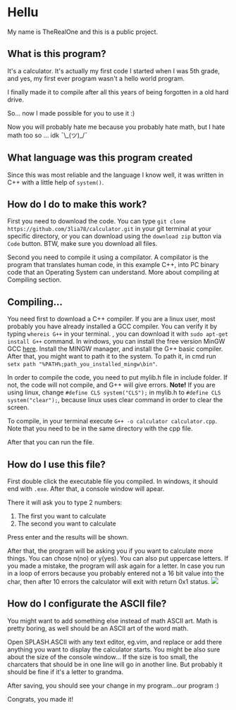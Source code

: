 <h1>Hellu</h1>
My name is TheRealOne and this is a public project.

<h2>What is this program?</h2>
It's a calculator. It's actually my first code I started when I was 5th grade, and yes, my first ever program wasn't a hello world program.

I finally made it to compile after all this years of being forgotten in a old hard drive.

So... now I made possible for you to use it :)

Now you will probably hate me because you probably hate math, but I hate math too so ... idk ¯\\\_(ツ)_/¯

<h2>What language was this program created</h2>

Since this was most reliable and the language I know well, it was written in C++ with a little help of ``system()``.

<h2>How do I do to make this work?</h2>

First you need to download the code. You can type ``git clone https://github.com/3lia78/calculator.git`` in your git terminal at your specific directory, or you can download using the ``download zip`` button via ``Code`` button.
BTW, make sure you download all files.

Second you need to compile it using a compilator.
A compilator is the program that translates human code, in this example C++, into PC binary code that an Operating System can understand.
More about compiling at Compiling section.

<h2>Compiling...</h2>

You need first to download a C++ compiler. If you are a linux user, most probably you have already installed a GCC compiler. You can verify it by typing ``whereis G++`` in your terminal. , you can download it with ``sudo apt-get install G++`` command.
In windows, you can install the free version MinGW GCC <a href="https://sourceforge.net/projects/mingw/">here</a>.
Install the MINGW manager, and install the G++ basic compiler.
After that, you might want to path it to the system. To path it, in cmd run ``setx path "%PATH%;path_you_installed_mingw\bin"``.

In order to compile the code, you need to put mylib.h file in include folder. If not, the code will not compile, and G++ will give errors.
<b>Note!</b> If you are using linux, change ``#define CLS system("CLS");`` in mylib.h to ``#define CLS system("clear");``, because linux uses clear command in order to clear the screen.

To compile, in your terminal execute ``G++ -o calculator calculator.cpp``. Note that you need to be in the same directory with the cpp file.

After that you can run the file.

<h2>How do I use this file?</h2>

First double click the executable file you compiled. In windows, it should end with ``.exe``.
After that, a console window will apear.

There it will ask you to type 2 numbers:
<ol>
  <li>The first you want to calculate</li>
  <li>The second you want to calculate</li>
</ol>

Press enter and the results will be shown.

After that, the program will be asking you if you want to calculate more things. You can chose n(no) or y(yes). You can also put uppercase letters. If you made a mistake, the program will ask again for a letter.
In case you run in a loop of errors because you probably entered not a 16 bit value into the char, then after 10 errors the calculator will exit with return 0x1 status.
<img src="192.168.1.8/md/exe.png">

<h2>How do I configurate the ASCII file?</h2>

You might want to add something else instead of math ASCII art. Math is pretty boring, as well should be an ASCII art of the word math.

Open SPLASH.ASCII with any text editor, eg.vim, and replace or add there anything you want to display the calculator starts.
You might be also sure about the size of the console window... If the size is too small, the charcaters that should be in one line will go in another line. But probably it should be fine if it's a letter to grandma.

After saving, you should see your change in my program...our program :)

Congrats, you made it!